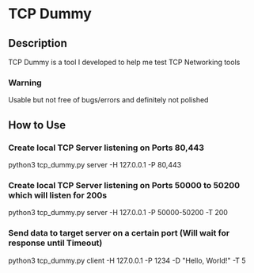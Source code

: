 # TCP Dummy

## Description

TCP Dummy is a tool I developed to help me test TCP Networking tools

### Warning

Usable but not free of bugs/errors and definitely not polished

## How to Use

### Create local TCP Server listening on Ports 80,443

python3 tcp_dummy.py server -H 127.0.0.1 -P 80,443

### Create local TCP Server listening on Ports 50000 to 50200 which will listen for 200s

python3 tcp_dummy.py server -H 127.0.0.1 -P 50000-50200 -T 200

### Send data to target server on a certain port (Will wait for response until Timeout)

python3 tcp_dummy.py client -H 127.0.0.1 -P 1234 -D "Hello, World!" -T 5
